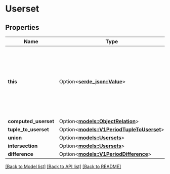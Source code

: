 # Userset

## Properties

Name | Type | Description | Notes
------------ | ------------- | ------------- | -------------
**this** | Option<[**serde_json::Value**](.md)> | A DirectUserset is a sentinel message for referencing the direct members specified by an object/relation mapping. | [optional]
**computed_userset** | Option<[**models::ObjectRelation**](ObjectRelation.md)> |  | [optional]
**tuple_to_userset** | Option<[**models::V1PeriodTupleToUserset**](v1.TupleToUserset.md)> |  | [optional]
**union** | Option<[**models::Usersets**](Usersets.md)> |  | [optional]
**intersection** | Option<[**models::Usersets**](Usersets.md)> |  | [optional]
**difference** | Option<[**models::V1PeriodDifference**](v1.Difference.md)> |  | [optional]

[[Back to Model list]](../README.md#documentation-for-models) [[Back to API list]](../README.md#documentation-for-api-endpoints) [[Back to README]](../README.md)



